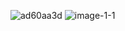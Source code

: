 ![ad60aa3d](https://github.com/OceansBlessing/OceansBlessing/assets/173688831/238b9f2e-69ad-4e76-a0ce-e5e7ace5f28e) ![image-1-1](https://github.com/OceansBlessing/OceansBlessing/assets/173688831/cba3224c-b656-4977-bc01-81f5aeb60823)
